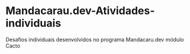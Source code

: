 # Mandacarau.dev-Atividades-individuais
Desafios individuais desenvolvidos no programa Mandacaru.dev módulo Cacto
